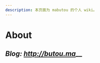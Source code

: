 ```yaml
---
description: 本页面为 mabutou 的个人 wiki。
---
```


# About

## _Blog:_ [_http://butou.ma_](http://butou.ma/)\_\_


